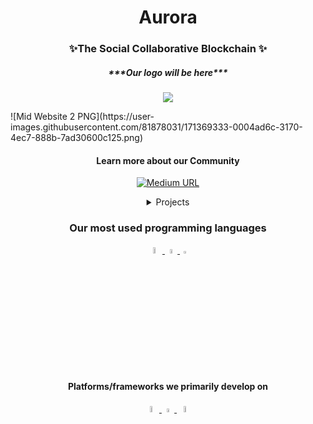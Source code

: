 <h1 align="center">Aurora</h1>
<h3 align="center">✨The Social Collaborative Blockchain ✨ </h3>
<h5 align="center"> ***Our logo will be here*** </h5>
<p align="center">
  <img src="https://user-images.githubusercontent.com/81878031/171365378-4bad32f6-dcb6-488f-943f-33865e512bbe.png" />
  </p>
![Mid Website 2 PNG](https://user-images.githubusercontent.com/81878031/171369333-0004ad6c-3170-4ec7-888b-7ad30600c125.png)


<h4 align="center">Learn more about our Community</h4>


<p align="center">
  <a href="https://medium.com/@humans2eternals">
<img alt="Medium URL" src="https://img.shields.io/badge/Medium-12100E?style=for-the-badge&logo=medium&logoColor=white">
</a>
</p>


<details><summary align="center" >Projects</summary>
<p>
<h6 align="center">- Humans2Eternals NFT Project 🤖</h6>
    

</p>
</details>

<h3 align="center">Our most used programming languages</h3>
<p align="center">
<a href="https://developer.mozilla.org/en-US/docs/Web/JavaScript">
<img alt="JavaScript URL" src="https://cdn.svgporn.com/logos/javascript.svg" style="width: 5%">
</a>
<a href="https://nodejs.org/">
<img alt="Node.JS URL" src="https://cdn.svgporn.com/logos/nodejs-icon.svg" style="width: 4%">
</a>
<a href="https://soliditylang.org/">
<img alt="Solidity URL" src="https://cdn.svgporn.com/logos/solidity.svg" style="width: 3%">
</a>  

  
</p>


<h4 align="center">Platforms/frameworks we primarily develop on</h4>
<p align="center">

<a href="https://trufflesuite.com/">
<img alt="App Store" src="https://cdn.svgporn.com/logos/apple-app-store.svg" style="width: 5%">
</a>

<a href="https://trufflesuite.com/">
<img alt="Android" src="https://cdn.svgporn.com/logos/android-icon.svg" style="width: 4%">
</a>  
<a href="https://trufflesuite.com/">
<img alt="Truffle URL" src="https://cdn.svgporn.com/logos/truffle-icon.svg" style="width: 5%">
</a>  
</p>
